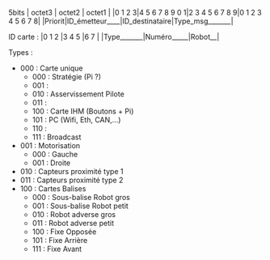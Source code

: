    5bits  |    octet3     |    octet2     |    octet1     | 
|0 1 2 3|4 5 6 7 8 9 0 1|2 3 4 5 6 7 8 9|0 1 2 3 4 5 6 7 8|
|Priorit|ID_émetteur____|ID_destinataire|Type_msg_______|

ID carte :
|0   1   2  |3   4   5  |6   7  |
|Type_______|Numéro_____|Robot__|

Types :
* 000 : Carte unique
  - 000 : Stratégie (Pi ?)
  - 001 :
  - 010 : Asservissement Pilote
  - 011 :
  - 100 : Carte IHM (Boutons + Pi)
  - 101 : PC (Wifi, Eth, CAN,…)
  - 110 :
  - 111 : Broadcast
* 001 : Motorisation
  - 000 : Gauche
  - 001 : Droite
* 010 : Capteurs proximité type 1
* 011 : Capteurs proximité type 2
* 100 : Cartes Balises
  - 000 : Sous-balise Robot gros
  - 001 : Sous-balise Robot petit
  - 010 : Robot adverse gros
  - 011 : Robot adverse petit
  - 100 : Fixe Opposée
  - 101 : Fixe Arrière
  - 111 : Fixe Avant



